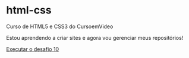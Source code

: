 # html-css
 Curso de HTML5 e CSS3 do CursoemVideo

Estou aprendendo a criar sites e agora vou gerenciar meus repositórios!

<a href="https://pettersonrc.github.io/html-css/desafios/d010b/android.html#">Executar o desafio 10</a>